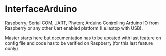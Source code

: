 # InterfaceArduino 
Raspberry; Serial COM, UART, Phyton; Arduino Controlling Arduino IO from Raspberry or any other Uart enabled platform (I.e.laptop with USB).

Master starts here but documentation has to be updated with last feature on config file and code has to be verified on Raspberry (for this last feature oonly)
